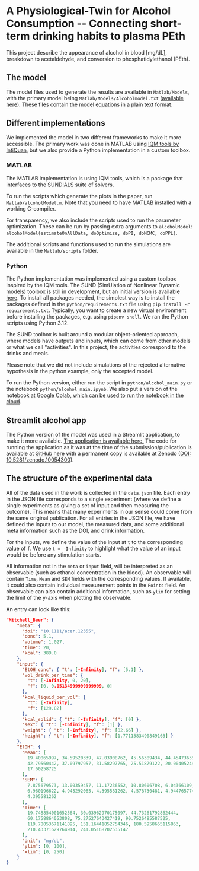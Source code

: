 # A Physiological-Twin for Alcohol Consumption -- Connecting short-term drinking habits to plasma PEth

This project describe the appearance of alcohol in blood [mg/dL], breakdown to acetaldehyde, and conversion to phosphatidylethanol (PEth). 

## The model

The model files used to generate the results are available in `Matlab/Models`, with the primary model being `Matlab/Models/Alcoholmodel.txt` ([available here](https://github.com/willov/ameta/blob/notebook/Matlab/Models/AlcoholModel.txt)). These files contain the model equations in a plain text format.

## Different implementations

We implemented the model in two different frameworks to make it more accessible. The primary work was done in MATLAB using [IQM tools by IntiQuan](https://iqmtools.intiquan.com/), but we also provide a Python implementation in a custom toolbox.

### MATLAB

The MATLAB implementation is using IQM tools, which is a package that interfaces to the SUNDIALS suite of solvers. 

To run the scripts which generate the plots in the paper, run `Matlab/alcoholModel.m`. Note that you need to have MATLAB installed with a working C-compiler. 

For transparency, we also include the scripts used to run the parameter optimization. These can be run by passing extra arguments to `alcoholModel`: `alcoholModel(estimateOnAllData, doOptimize, doPI, doMCMC, doPPL)`. 

The additional scripts and functions used to run the simulations are available in the `Matlab/scripts` folder.

### Python

The Python implementation was implemented using a custom toolbox inspired by the IQM tools. The SUND (SimUlation of Nonlinear Dynamic models) toolbox is still in development, but an initial version is available [here](https://isbgroup.eu/edu/assets/sund-1.0.3.1.tar.gz). To install all packages needed, the simplest way is to install the packages defined in the `python/requirements.txt` file using `pip install -r requirements.txt`. Typically, you want to create a new virtual environment before installing the packages, e.g. using `pipenv shell`. We ran the Python scripts using Python 3.12.

The SUND toolbox is built around a modular object-oriented approach, where models have outputs and inputs, which can come from other models or what we call "activities". In this project, the activities correspond to the drinks and meals.

Please note that we did not include simulations of the rejected alternative hypothesis in the python example, only the accepted model.

To run the Python version, either run the script in `python/alcohol_main.py` or the notebook `python/alcohol_main.ipynb`. We also put a version of the notebook at [Google Colab, which can be used to run the notebook in the cloud](https://colab.research.google.com/drive/1v6OodokUK1YgXspWR77UHzs-YiqKjr07?usp=sharing).

## Streamlit alcohol app

The Python version of the model was used in a Streamlit application, to make it more available. [The application is available here.](https://alcohol.streamlit.app/) The code for running the application as it was at the time of the submission/publication is available at [GitHub here](https://github.com/willov/alcohol_app) with a permanent copy is available at Zenodo ([DOI: 10.5281/zenodo.10054300](https://doi.org/10.5281/zenodo.10054300)).

## The structure of the experimental data

All of the data used in the work is collected in the `data.json` file. Each entry in the JSON file corresponds to a single experiment (where we define a single experiments as giving a set of input and then measuring the outcome). This means that many experiments in our sense could come from the same original publication. For all entries in the JSON file, we have defined the inputs to our model, the measured data, and some additional meta information such as the DOI, and drink information. 

For the inputs, we define the value of the input at `t` to the corresponding value of `f`. We use `t = -Infinity` to highlight what the value of an input would be before any stimulation starts.  

All information not in the `meta` or `input` field, will be interpreted as an observable (such as ethanol concentration in the blood). An observable will contain `Time`, `Mean` and `SEM` fields with the corresponding values. If available, it could also contain individual measurement points in the `Points` field. An observable can also contain additional information, such as `ylim` for setting the limit of the y-axis when plotting the observable.

An entry can look like this: 

```JSON
"Mitchell_Beer": {
    "meta": {
      "doi": "10.1111/acer.12355",
      "conc": 5.1,
      "volume": 1.027,
      "time": 20,
      "kcal": 389.0
    },
    "input": {
      "EtOH_conc": { "t": [-Infinity], "f": [5.1] },
      "vol_drink_per_time": {
        "t": [-Infinity, 0, 20],
        "f": [0, 0.05134999999999999, 0]
      },
      "kcal_liquid_per_vol": {
        "t": [-Infinity],
        "f": [129.82]
      },
      "kcal_solid": { "t": [-Infinity], "f": [0] },
      "sex": { "t": [-Infinity], "f": [1] },
      "weight": { "t": [-Infinity], "f": [82.66] },
      "height": { "t": [-Infinity], "f": [1.7711583490849163] }
    },
    "EtOH": {
      "Mean": [
        19.40065997, 34.59520339, 47.03908762, 45.56389434, 44.45473635,
        42.79560442, 37.09797957, 31.58297765, 25.51879122, 20.00405244,
        17.60258725
      ],
      "SEM": [
        7.875679573, 13.00359457, 11.17236552, 10.80606708, 6.04366109,
        6.960196622, 4.945292065, 4.395581262, 4.578730481, 4.944765774,
        4.395581262
      ],
      "Time": [
        19.748854001652564, 30.03962970175097, 44.73261792862444,
        60.1758864053808, 75.27527643427419, 90.7526485587525,
        119.78053671141895, 151.16441852754346, 180.5958665115863,
        210.43371629764914, 241.05168702535147
      ],
      "Unit": "mg/dL", 
      "ylim": [0, 100],
      "xlim": [0, 250]
    }
}
```
